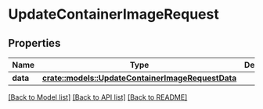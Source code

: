 # UpdateContainerImageRequest

## Properties

Name | Type | Description | Notes
------------ | ------------- | ------------- | -------------
**data** | [**crate::models::UpdateContainerImageRequestData**](updateContainerImage_request_data.md) |  | 

[[Back to Model list]](../README.md#documentation-for-models) [[Back to API list]](../README.md#documentation-for-api-endpoints) [[Back to README]](../README.md)


